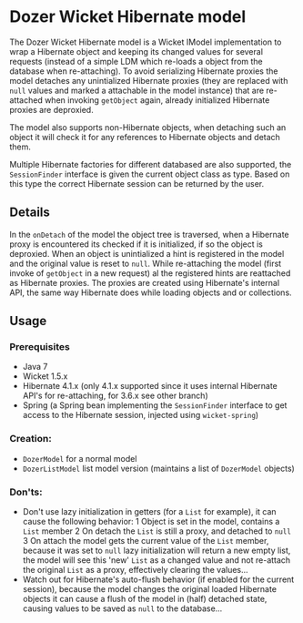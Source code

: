 # Dozer Wicket Hibernate model

The Dozer Wicket Hibernate model is a Wicket IModel implementation to wrap a Hibernate object and keeping its changed values for several requests (instead of a simple LDM which re-loads a object from the database when re-attaching). To avoid serializing Hibernate proxies the model detaches any unintialized Hibernate proxies (they are replaced with `null` values and marked a attachable in the model instance) that are re-attached when invoking `getObject` again, already initialized Hibernate proxies are deproxied.

The model also supports non-Hibernate objects, when detaching such an object it will check it for any references to Hibernate objects and detach them.

Multiple Hibernate factories for different databased are also supported, the `SessionFinder` interface is given the current object class as type. Based on this type the correct Hibernate session can be returned by the user.

## Details

In the `onDetach` of the model the object tree is traversed, when a Hibernate proxy is encountered its checked if it is initialized, if so the object is deproxied. When an object is unintialized a hint is registered in the model and the original value is reset to `null`. While re-attaching the model (first invoke of `getObject` in a new request) al the registered hints are reattached as Hibernate proxies. The proxies are created using Hibernate's internal API, the same way Hibernate does while loading objects and or collections.

## Usage

### Prerequisites

* Java 7
* Wicket 1.5.x
* Hibernate 4.1.x (only 4.1.x supported since it uses internal Hibernate API's for re-attaching, for 3.6.x see other branch)
* Spring (a Spring bean implementing the `SessionFinder` interface to get access to the Hibernate session, injected using `wicket-spring`)

### Creation:

* `DozerModel` for a normal model
* `DozerListModel` list model version (maintains a list of `DozerModel` objects)


### Don'ts:

* Don't use lazy initialization in getters (for a `List` for example), it can cause the following behavior:
    1 Object is set in the model, contains a `List` member
	2 On detach the `List` is still a proxy, and detached to `null`
	3 On attach the model gets the current value of the `List` member, because it was set to `null` lazy initialization will return a new empty list, the model will see this 'new' `List` as a changed value and not re-attach the original `List` as a proxy, effectively clearing the values...
* Watch out for Hibernate's auto-flush behavior (if enabled for the current session), because the model changes the original loaded Hibernate objects it can cause a flush of the model in (half) detached state, causing values to be saved as `null` to the database...